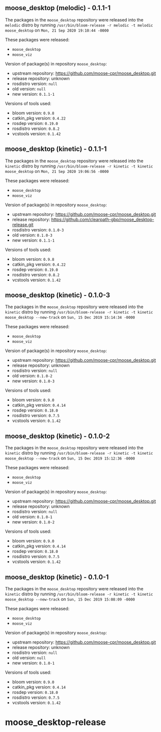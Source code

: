 ## moose_desktop (melodic) - 0.1.1-1

The packages in the `moose_desktop` repository were released into the `melodic` distro by running `/usr/bin/bloom-release -r melodic -t melodic moose_desktop` on `Mon, 21 Sep 2020 19:10:44 -0000`

These packages were released:
- `moose_desktop`
- `moose_viz`

Version of package(s) in repository `moose_desktop`:

- upstream repository: https://github.com/moose-cpr/moose_desktop.git
- release repository: unknown
- rosdistro version: `null`
- old version: `null`
- new version: `0.1.1-1`

Versions of tools used:

- bloom version: `0.9.8`
- catkin_pkg version: `0.4.22`
- rosdep version: `0.19.0`
- rosdistro version: `0.8.2`
- vcstools version: `0.1.42`


## moose_desktop (kinetic) - 0.1.1-1

The packages in the `moose_desktop` repository were released into the `kinetic` distro by running `/usr/bin/bloom-release -r kinetic -t kinetic moose_desktop` on `Mon, 21 Sep 2020 19:06:56 -0000`

These packages were released:
- `moose_desktop`
- `moose_viz`

Version of package(s) in repository `moose_desktop`:

- upstream repository: https://github.com/moose-cpr/moose_desktop.git
- release repository: https://github.com/clearpath-gbp/moose_desktop-release.git
- rosdistro version: `0.1.0-3`
- old version: `0.1.0-3`
- new version: `0.1.1-1`

Versions of tools used:

- bloom version: `0.9.8`
- catkin_pkg version: `0.4.22`
- rosdep version: `0.19.0`
- rosdistro version: `0.8.2`
- vcstools version: `0.1.42`


## moose_desktop (kinetic) - 0.1.0-3

The packages in the `moose_desktop` repository were released into the `kinetic` distro by running `/usr/bin/bloom-release -r kinetic -t kinetic moose_desktop --new-track` on `Sun, 15 Dec 2019 15:14:34 -0000`

These packages were released:
- `moose_desktop`
- `moose_viz`

Version of package(s) in repository `moose_desktop`:

- upstream repository: https://github.com/moose-cpr/moose_desktop.git
- release repository: unknown
- rosdistro version: `null`
- old version: `0.1.0-2`
- new version: `0.1.0-3`

Versions of tools used:

- bloom version: `0.9.0`
- catkin_pkg version: `0.4.14`
- rosdep version: `0.18.0`
- rosdistro version: `0.7.5`
- vcstools version: `0.1.42`


## moose_desktop (kinetic) - 0.1.0-2

The packages in the `moose_desktop` repository were released into the `kinetic` distro by running `/usr/bin/bloom-release -r kinetic -t kinetic moose_desktop --new-track` on `Sun, 15 Dec 2019 15:12:36 -0000`

These packages were released:
- `moose_desktop`
- `moose_viz`

Version of package(s) in repository `moose_desktop`:

- upstream repository: https://github.com/moose-cpr/moose_desktop.git
- release repository: unknown
- rosdistro version: `null`
- old version: `0.1.0-1`
- new version: `0.1.0-2`

Versions of tools used:

- bloom version: `0.9.0`
- catkin_pkg version: `0.4.14`
- rosdep version: `0.18.0`
- rosdistro version: `0.7.5`
- vcstools version: `0.1.42`


## moose_desktop (kinetic) - 0.1.0-1

The packages in the `moose_desktop` repository were released into the `kinetic` distro by running `/usr/bin/bloom-release -r kinetic -t kinetic moose_desktop --new-track` on `Sun, 15 Dec 2019 15:08:09 -0000`

These packages were released:
- `moose_desktop`
- `moose_viz`

Version of package(s) in repository `moose_desktop`:

- upstream repository: https://github.com/moose-cpr/moose_desktop.git
- release repository: unknown
- rosdistro version: `null`
- old version: `null`
- new version: `0.1.0-1`

Versions of tools used:

- bloom version: `0.9.0`
- catkin_pkg version: `0.4.14`
- rosdep version: `0.18.0`
- rosdistro version: `0.7.5`
- vcstools version: `0.1.42`


# moose_desktop-release